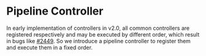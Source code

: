 # Pipeline Controller

In early implementation of controllers in v2.0, all common controllers are registered respectively 
and may be executed by different order, which result in bugs like 
[#2449](https://github.com/chaos-mesh/chaos-mesh/issues/2449). So we introduce a pipeline controller 
to register them and execute them in a fixed order.